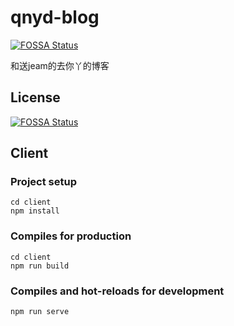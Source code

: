 # qnyd-blog
[![FOSSA Status](https://app.fossa.com/api/projects/git%2Bgithub.com%2FAhhhhhChiu%2Fqnyd-blog.svg?type=shield)](https://app.fossa.com/projects/git%2Bgithub.com%2FAhhhhhChiu%2Fqnyd-blog?ref=badge_shield)

和送jeam的去你丫的博客


## License
[![FOSSA Status](https://app.fossa.com/api/projects/git%2Bgithub.com%2FAhhhhhChiu%2Fqnyd-blog.svg?type=large)](https://app.fossa.com/projects/git%2Bgithub.com%2FAhhhhhChiu%2Fqnyd-blog?ref=badge_large)

## Client

### Project setup
```
cd client
npm install
```

### Compiles for production
```
cd client
npm run build
```

### Compiles and hot-reloads for development
```
npm run serve
```
